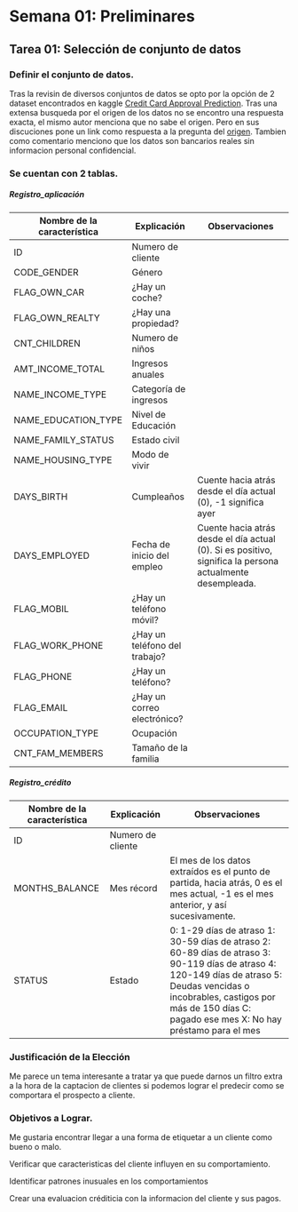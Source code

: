 # Semana 01: Preliminares
## Tarea 01: Selección de conjunto de datos 

### Definir el conjunto de datos.

Tras la revisin de diversos conjuntos de datos se opto por la opción de 2 dataset encontrados en kaggle [Credit Card Approval Prediction](https://www.kaggle.com/datasets/rikdifos/credit-card-approval-prediction). Tras una extensa busqueda por el origen de los datos no se encontro una respuesta exacta, el mismo autor menciona que no sabe el origen. Pero en sus discuciones pone un link como respuesta a la pregunta del [origen](https://mp.weixin.qq.com/s/upjzuPg5AMIDsGxlpqnoCg). Tambien como comentario menciono que los datos son bancarios reales sin informacion personal confidencial.

### Se cuentan con 2 tablas.

##### Registro_aplicación

| Nombre de la característica | Explicación | Observaciones |
|---------------------------|-------------|---------------|
| ID                        | Numero de cliente |               |
| CODE_GENDER               | Género |               |
| FLAG_OWN_CAR              | ¿Hay un coche? |               |
| FLAG_OWN_REALTY           | ¿Hay una propiedad? |               |
| CNT_CHILDREN              | Numero de niños |               |
| AMT_INCOME_TOTAL          | Ingresos anuales |               |
| NAME_INCOME_TYPE          | Categoría de ingresos |               |
| NAME_EDUCATION_TYPE       | Nivel de Educación |               |
| NAME_FAMILY_STATUS        | Estado civil |               |
| NAME_HOUSING_TYPE         | Modo de vivir |               |
| DAYS_BIRTH                | Cumpleaños | Cuente hacia atrás desde el día actual (0), -1 significa ayer |
| DAYS_EMPLOYED             | Fecha de inicio del empleo | Cuente hacia atrás desde el día actual (0). Si es positivo, significa la persona actualmente desempleada. |
| FLAG_MOBIL                | ¿Hay un teléfono móvil? |               |
| FLAG_WORK_PHONE           | ¿Hay un teléfono del trabajo? |               |
| FLAG_PHONE                | ¿Hay un teléfono? |               |
| FLAG_EMAIL                | ¿Hay un correo electrónico? |               |
| OCCUPATION_TYPE           | Ocupación |               |
| CNT_FAM_MEMBERS           | Tamaño de la familia |               |


##### Registro_crédito

| Nombre de la característica | Explicación | Observaciones |
|---------------------------|-------------|---------------|
| ID                        | Numero de cliente |               |
| MONTHS_BALANCE            | Mes récord | El mes de los datos extraídos es el punto de partida, hacia atrás, 0 es el mes actual, -1 es el mes anterior, y así sucesivamente. |
| STATUS                    | Estado | 0: 1-29 días de atraso 1: 30-59 días de atraso 2: 60-89 días de atraso 3: 90-119 días de atraso 4: 120-149 días de atraso 5: Deudas vencidas o incobrables, castigos por más de 150 días C: pagado ese mes X: No hay préstamo para el mes |

### Justificación de la Elección 
Me parece un tema interesante a tratar ya que puede darnos un filtro extra a la hora de la captacion de clientes si podemos lograr el predecir como se comportara el prospecto a cliente.

### Objetivos a Lograr.

Me gustaria encontrar llegar a una forma de etiquetar a un cliente como bueno o malo.

Verificar que caracteristicas del cliente influyen en su comportamiento.

Identificar patrones inusuales en los comportamientos 

Crear una evaluacion créditicia con la informacion del cliente y sus pagos.

